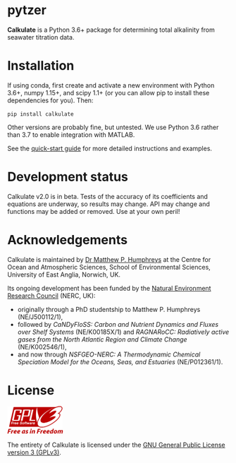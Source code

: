 <!--<script src='https://cdnjs.cloudflare.com/ajax/libs/mathjax/2.7.5/MathJax.js?config=TeX-MML-AM_CHTML' async></script>-->

# pytzer

**Calkulate** is a Python 3.6+ package for determining total alkalinity from seawater titration data.


# Installation

If using conda, first create and activate a new environment with Python 3.6+, numpy 1.15+, and scipy 1.1+ (or you can allow pip to install these dependencies for you). Then:

```shell
pip install calkulate
```

Other versions are probably fine, but untested. We use Python 3.6 rather than 3.7 to enable integration with MATLAB.

See the [quick-start guide](quick-start) for more detailed instructions and examples.


# Development status

Calkulate v2.0 is in beta. Tests of the accuracy of its coefficients and equations are underway, so results may change. API may change and functions may be added or removed. Use at your own peril!


# Acknowledgements

Calkulate is maintained by [Dr Matthew P. Humphreys](https://mvdh.xyz) at the Centre for Ocean and Atmospheric Sciences, School of Environmental Sciences, University of East Anglia, Norwich, UK.

Its ongoing development has been funded by the [Natural Environment Research Council](https://nerc.ukri.org/) (NERC, UK):

  * originally through a PhD studentship to Matthew P. Humphreys (NE/J500112/1),
  * followed by *CaNDyFloSS: Carbon and Nutrient Dynamics and Fluxes over Shelf Systems* (NE/K00185X/1) and *RAGNARoCC: Radiatively active gases from the North Atlantic Region and Climate Change* (NE/K002546/1),
  * and now through *NSFGEO-NERC: A Thermodynamic Chemical Speciation Model for the Oceans, Seas, and Estuaries* (NE/P012361/1).

# License

<img src="img/1920px-GPLv3_Logo.svg.png" width="25%" />

The entirety of Calkulate is licensed under the [GNU General Public License version 3 (GPLv3)](https://www.gnu.org/licenses/gpl-3.0.en.html).
